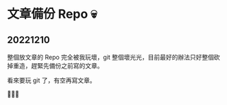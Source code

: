 # 文章備份 Repo 💀

## 20221210

整個放文章的 Repo 完全被我玩壞，git 整個壞光光，目前最好的辦法只好整個砍掉重造，趕緊先備份之前寫的文章。

看來要玩 git 了，有空再寫文章。

🤡🤡🤡

